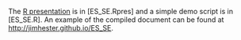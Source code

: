 The [R
presentation](https://support.rstudio.com/hc/en-us/articles/200486468-Authoring-R-Presentations)
is in [ES_SE.Rpres] and a simple demo script is in [ES_SE.R].  An example
of the compiled document can be found at <http://jimhester.github.io/ES_SE>.
